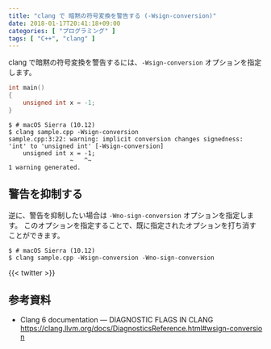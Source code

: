 ```yaml
---
title: "clang で 暗黙の符号変換を警告する (-Wsign-conversion)"
date: 2018-01-17T20:41:18+09:00
categories: [ "プログラミング" ]
tags: [ "C++", "clang" ]
---
```


clang で暗黙の符号変換を警告するには、```-Wsign-conversion``` オプションを指定します。

```cpp
int main()
{
    unsigned int x = -1;
}
```

```shell
$ # macOS Sierra (10.12)
$ clang sample.cpp -Wsign-conversion
sample.cpp:3:22: warning: implicit conversion changes signedness: 'int' to 'unsigned int' [-Wsign-conversion]
    unsigned int x = -1;
                 ~   ^~
1 warning generated.
```

## 警告を抑制する

逆に、警告を抑制したい場合は ```-Wno-sign-conversion``` オプションを指定します。
このオプションを指定することで、既に指定されたオプションを打ち消すことができます。

```shell
$ # macOS Sierra (10.12)
$ clang sample.cpp -Wsign-conversion -Wno-sign-conversion
```

{{< twitter >}}

## 参考資料

- Clang 6 documentation &mdash; DIAGNOSTIC FLAGS IN CLANG<br />
  <span style="word-break: break-all;">
  https://clang.llvm.org/docs/DiagnosticsReference.html#wsign-conversion
  </span>
